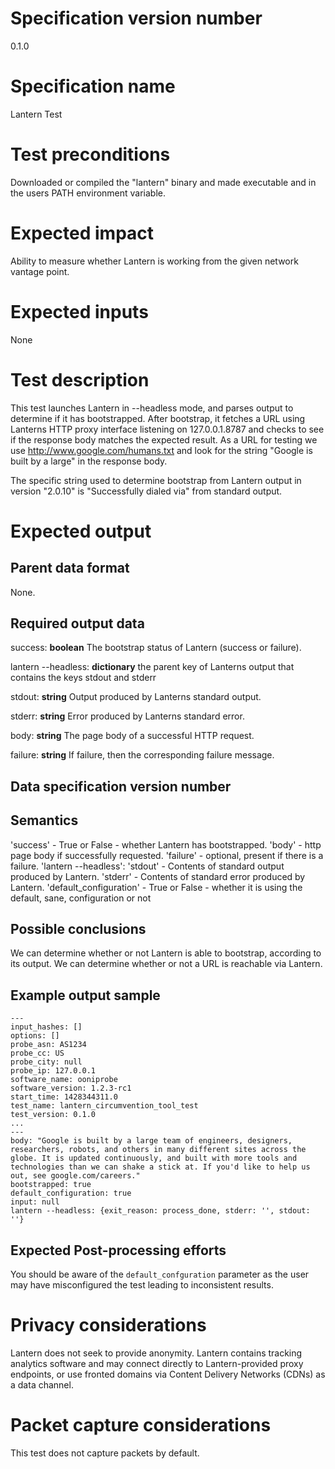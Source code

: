 # Specification version number

0.1.0

# Specification name

Lantern Test

# Test preconditions

Downloaded or compiled the "lantern" binary and made executable and in
the users PATH environment variable.

# Expected impact

Ability to measure whether Lantern is working from the given network vantage point.

# Expected inputs

None

# Test description

This test launches Lantern in --headless mode, and parses output to determine
if it has bootstrapped.  After bootstrap, it fetches a URL using Lanterns HTTP
proxy interface listening on 127.0.0.1.8787 and checks to see if the response
body matches the expected result.
As a URL for testing we use http://www.google.com/humans.txt and look for the
string "Google is built by a large" in the response body.

The specific string used to determine bootstrap from Lantern output in version
"2.0.10" is "Successfully dialed via" from standard output.

# Expected output

## Parent data format

None.

## Required output data

success:
**boolean** The bootstrap status of Lantern (success or failure).

lantern --headless:
**dictionary** the parent key of Lanterns output that contains the keys stdout and stderr

stdout:
**string** Output produced by Lanterns standard output.

stderr:
**string** Error produced by Lanterns standard error.

body:
**string** The page body of a successful HTTP request.

failure:
**string** If failure, then the corresponding failure message.


## Data specification version number

## Semantics

'success' - True or False - whether Lantern has bootstrapped.
'body' - http page body if successfully requested.
'failure' - optional, present if there is a failure.
'lantern --headless':
  'stdout' - Contents of standard output produced by Lantern.
  'stderr' - Contents of standard error produced by Lantern.
'default_configuration' - True or False - whether it is using the default, sane, configuration or not

## Possible conclusions

We can determine whether or not Lantern is able to bootstrap, according to its output.
We can determine whether or not a URL is reachable via Lantern.

## Example output sample
```
---
input_hashes: []
options: []
probe_asn: AS1234
probe_cc: US
probe_city: null
probe_ip: 127.0.0.1
software_name: ooniprobe
software_version: 1.2.3-rc1
start_time: 1428344311.0
test_name: lantern_circumvention_tool_test
test_version: 0.1.0
...
---
body: "Google is built by a large team of engineers, designers, researchers, robots, and others in many different sites across the globe. It is updated continuously, and built with more tools and technologies than we can shake a stick at. If you'd like to help us out, see google.com/careers."
bootstrapped: true
default_configuration: true
input: null
lantern --headless: {exit_reason: process_done, stderr: '', stdout: ''}
```

## Expected Post-processing efforts

You should be aware of the `default_confguration` parameter as the user may
have misconfigured the test leading to inconsistent results.

# Privacy considerations

Lantern does not seek to provide anonymity. Lantern contains tracking analytics
software and may connect directly to Lantern-provided proxy endpoints, or use
fronted domains via Content Delivery Networks (CDNs) as a data channel.

# Packet capture considerations

This test does not capture packets by default.
